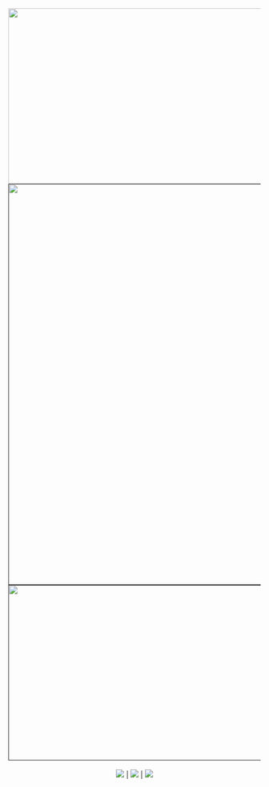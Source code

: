 
<h2 align=center><img src='https://github.com/swxy/FORTNITE-H6CKZ/assets/56074112/5c903423-421b-4bd5-8ec3-cd1cd2bb9171' width=800 height=350> <br><a href=''><img src='https://github.com/swxy/FORTNITE-H6CKZ/assets/56074112/9dba8475-3c80-4784-b810-d8e43a03a341' width=800 > <br>
<img src='https://github.com/swxy/FORTNITE-H6CKZ/assets/56074112/5c903423-421b-4bd5-8ec3-cd1cd2bb9171' width=800 height=350></a></h2>

<p align=center><img src='https://img.shields.io/badge/24674-downloads-pink'> | <img src='https://img.shields.io/badge/%E2%98%85%E2%98%85%E2%98%85%E2%98%85%E2%9C%B0-rating-yellow'> | <img src='https://img.shields.io/badge/LUA-language-orange'></p>




